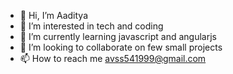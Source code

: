 - 👋 Hi, I’m Aaditya
- 👀 I’m interested in tech and coding 
- 🌱 I’m currently learning javascript and angularjs
- 💞️ I’m looking to collaborate on few small projects
- 📫 How to reach me avss541999@gmail.com

<!---
avss541999/avss541999 is a ✨ special ✨ repository because its `README.md` (this file) appears on your GitHub profile.
You can click the Preview link to take a look at your changes.
--->
